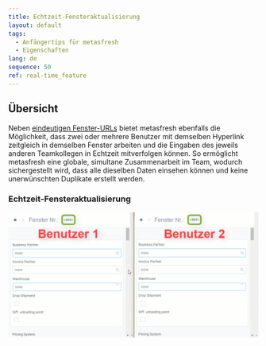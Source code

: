 ```yaml
---
title: Echtzeit-Fensteraktualisierung
layout: default
tags:
  - Anfängertips für metasfresh
  - Eigenschaften
lang: de
sequence: 50
ref: real-time_feature
---
```


## Übersicht
Neben [eindeutigen Fenster-URLs](Eindeutige_Fenster_URLs) bietet metasfresh ebenfalls die Möglichkeit, dass zwei oder mehrere Benutzer mit demselben Hyperlink zeitgleich in demselben Fenster arbeiten und die Eingaben des jeweils anderen Teamkollegen in Echtzeit mitverfolgen können.
So ermöglicht metasfresh eine globale, simultane Zusammenarbeit im Team, wodurch sichergestellt wird, dass alle dieselben Daten einsehen können und keine unerwünschten Duplikate erstellt werden.

### Echtzeit-Fensteraktualisierung
![](assets/Echtzeit_Feature.gif)
